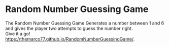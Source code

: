 # Random Number Guessing Game
The Random Number Guessing Game Generates a number between 1 and 6 and gives the player two attempts to guess the number right.
<br>Give it a go!
<br>https://themarco77.github.io/RandomNumberGuessingGame/. 
